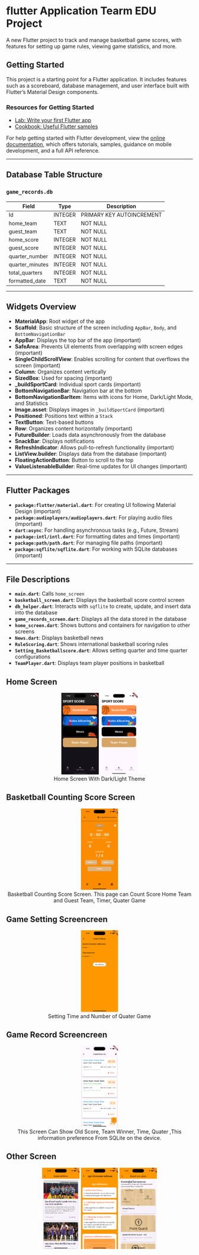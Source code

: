 # flutter Application Tearm EDU Project

A new Flutter project to track and manage basketball game scores, with features for setting up game rules, viewing game statistics, and more.

## Getting Started

This project is a starting point for a Flutter application. It includes features such as a scoreboard, database management, and user interface built with Flutter’s Material Design components.

### Resources for Getting Started

- [Lab: Write your first Flutter app](https://docs.flutter.dev/get-started/codelab)
- [Cookbook: Useful Flutter samples](https://docs.flutter.dev/cookbook)

For help getting started with Flutter development, view the [online documentation](https://docs.flutter.dev/), which offers tutorials, samples, guidance on mobile development, and a full API reference.

---

## Database Table Structure

### `game_records.db`

| Field            | Type    | Description                            |
|------------------|---------|----------------------------------------|
| Id               | INTEGER | PRIMARY KEY AUTOINCREMENT              |
| home_team        | TEXT    | NOT NULL                               |
| guest_team       | TEXT    | NOT NULL                               |
| home_score       | INTEGER | NOT NULL                               |
| guest_score      | INTEGER | NOT NULL                               |
| quarter_number   | INTEGER | NOT NULL                               |
| quarter_minutes  | INTEGER | NOT NULL                               |
| total_quarters   | INTEGER | NOT NULL                               |
| formatted_date   | TEXT    | NOT NULL                               |

---

## Widgets Overview

- **MaterialApp**: Root widget of the app
- **Scaffold**: Basic structure of the screen including `AppBar`, `Body`, and `BottomNavigationBar`
- **AppBar**: Displays the top bar of the app (important)
- **SafeArea**: Prevents UI elements from overlapping with screen edges (important)
- **SingleChildScrollView**: Enables scrolling for content that overflows the screen (important)
- **Column**: Organizes content vertically
- **SizedBox**: Used for spacing (important)
- **_buildSportCard**: Individual sport cards (important)
- **BottomNavigationBar**: Navigation bar at the bottom
- **BottomNavigationBarItem**: Items with icons for Home, Dark/Light Mode, and Statistics
- **Image.asset**: Displays images in `_buildSportCard` (important)
- **Positioned**: Positions text within a `Stack`
- **TextButton**: Text-based buttons
- **Row**: Organizes content horizontally (important)
- **FutureBuilder**: Loads data asynchronously from the database
- **SnackBar**: Displays notifications
- **RefreshIndicator**: Allows pull-to-refresh functionality (important)
- **ListView.builder**: Displays data from the database (important)
- **FloatingActionButton**: Button to scroll to the top
- **ValueListenableBuilder**: Real-time updates for UI changes (important)

---

## Flutter Packages

- **`package:flutter/material.dart`**: For creating UI following Material Design (important)
- **`package:audioplayers/audioplayers.dart`**: For playing audio files (important)
- **`dart:async`**: For handling asynchronous tasks (e.g., Future, Stream)
- **`package:intl/intl.dart`**: For formatting dates and times (important)
- **`package:path/path.dart`**: For managing file paths (important)
- **`package:sqflite/sqflite.dart`**: For working with SQLite databases (important)

---

## File Descriptions

- **`main.dart`**: Calls `home_screen`
- **`basketball_screen.dart`**: Displays the basketball score control screen
- **`db_helper.dart`**: Interacts with `sqflite` to create, update, and insert data into the database
- **`game_records_screen.dart`**: Displays all the data stored in the database
- **`home_screen.dart`**: Shows buttons and containers for navigation to other screens
- **`News.dart`**: Displays basketball news
- **`RuleScoring.dart`**: Shows international basketball scoring rules
- **`Setting_Basketballscore.dart`**: Allows setting quarter and time quarter configurations
- **`TeamPlayer.dart`**: Displays team player positions in basketball

## Home Screen
<div align="center">
  <img src="ScreenPreview/HomeScreenDark.png" alt="Main Screen [Dark]" style="display: inline-block; width: 20%;">
  <img src="ScreenPreview/HomeScreenLight.png" alt="Main Screen [Light]" style="display: inline-block; width: 20%;">
  <br>
  Home Screen With Dark/Light Theme
</div>

## Basketball Counting Score Screen
<div align="center">
  <img src="ScreenPreview/CountingScore.png" alt="Main Screen [Dark]" style="display: inline-block; width: 20%;">
  <br>
  Basketball Counting Score Screen. This page can Count Score Home Team and Guest Team, Timer, Quater Game
</div>


## Game Setting Screencreen
<div align="center">
  <img src="ScreenPreview/GameSettingScreen.png" alt="Main Screen [Dark]" style="display: inline-block; width: 20%;">
  <br>
  Setting Time and Number of Quater Game
</div>

## Game Record Screencreen
<div align="center">
  <img src="ScreenPreview/GameRecordScreen.png" alt="Main Screen [Dark]" style="display: inline-block; width: 20%;">
  <br>
    This Screen Can Show Old Score, Team Winner, Time, Quater ,This information preference From SQLite on the device.
</div>

## Other Screen
<div align="center">
  <img src="ScreenPreview/BasketballNewsScreen.png" alt="Main Screen [Dark]" style="display: inline-block; width: 20%;">
  <img src="ScreenPreview/RoleScreen.png" alt="Main Screen [Dark]" style="display: inline-block; width: 20%;">
  <img src="ScreenPreview/PlayerPostionScreen.png" alt="Main Screen [Dark]" style="display: inline-block; width: 20%;">
  <br>
</div> 